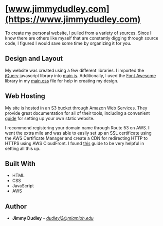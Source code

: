 # [www.jimmydudley.com](https://www.jimmydudley.com)

To create my personal website, I pulled from a variety of sources.  Since I know there are others like myself that are constantly digging through source code, I figured I would save some time by organizing it for you.

## Design and Layout

My website was created using a few different libraries.  I imported the [jQuery](https://jquery.com/) javascript library into [main.js](https://github.com/dudleyj2/jimmydudley.com/blob/master/jimmydudley.com_V2/js/main.js).  Additionally, I used the [Font Awesome](http://fontawesome.io) library in my [main.css](https://github.com/dudleyj2/jimmydudley.com/blob/master/jimmydudley.com_V2/css/main.css) file for help in creating my design.

## Web Hosting

My site is hosted in an S3 bucket through Amazon Web Services.  They provide great documentation for all of their tools, including a convenient [guide](https://docs.aws.amazon.com/AmazonS3/latest/dev/website-hosting-custom-domain-walkthrough.html#root-domain-walkthrough-before-you-begin) for setting up your own static website.

I recommend registering your domain name through Route 53 on AWS.  I went the extra mile and was able to easily set up an SSL certificate using the AWS Certificate Manager and create a CDN for redirecting HTTP to HTTPS using AWS CloudFront.  I found [this](https://www.josephecombs.com/2018/03/05/how-to-make-an-AWS-S3-static-website-with-ssl) guide to be very helpful in setting all this up.

## Built With

* HTML
* CSS
* JavaScript
* AWS

## Author

* **Jimmy Dudley** - *dudleyj2@miamioh.edu*